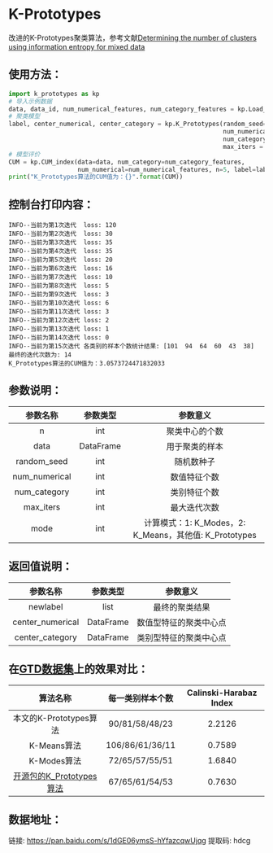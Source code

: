 # K-Prototypes
改进的K-Prototypes聚类算法，参考文献[Determining the number of clusters using information entropy for mixed data](http://jiyeliang.net/Cms_Data/Contents/SXU_JYL/Folders/JournalPapers/~contents/BD5238EEQPQYXZPP/Determining%20the%20number%20of%20clusters%20using%20information%20entropy%20for%20mixed%20data(2012)PR.pdf)

## 使用方法：
```python
import k_prototypes as kp
# 导入示例数据
data, data_id, num_numerical_features, num_category_features = kp.Load_Data(demo=True)
# 聚类模型
label, center_numerical, center_category = kp.K_Prototypes(random_seed=2020, n=6, data=data, 
                                                           num_numerical=num_numerical_features, 
                                                           num_category=num_category_features, 
                                                           max_iters = 10, mode=3)
# 模型评价
CUM = kp.CUM_index(data=data, num_category=num_category_features, 
                   num_numerical=num_numerical_features, n=5, label=label, mode=3)
print("K_Prototypes算法的CUM值为：{}".format(CUM))
```
## 控制台打印内容：
```terminal
INFO--当前为第1次迭代  loss: 120
INFO--当前为第2次迭代  loss: 30
INFO--当前为第3次迭代  loss: 35
INFO--当前为第4次迭代  loss: 35
INFO--当前为第5次迭代  loss: 20
INFO--当前为第6次迭代  loss: 16
INFO--当前为第7次迭代  loss: 10
INFO--当前为第8次迭代  loss: 5
INFO--当前为第9次迭代  loss: 3
INFO--当前为第10次迭代 loss: 6
INFO--当前为第11次迭代 loss: 3
INFO--当前为第12次迭代 loss: 2
INFO--当前为第13次迭代 loss: 1
INFO--当前为第14次迭代 loss: 0
INFO--当前为第15次迭代 各类别的样本个数统计结果: [101  94  64  60  43  38]
最终的迭代次数为: 14
K_Prototypes算法的CUM值为：3.0573724471832033
```

## 参数说明：
| 参数名称 | 参数类型 | 参数意义 |
|:---:|:---:|:---:|
| n | int | 聚类中心的个数 |
| data | DataFrame | 用于聚类的样本 |
| random_seed | int | 随机数种子 |
| num_numerical | int | 数值特征个数 |
| num_category | int | 类别特征个数 |
| max_iters | int | 最大迭代次数 |
| mode | int | 计算模式：1: K_Modes，2: K_Means，其他值: K_Prototypes |

## 返回值说明：
| 参数名称 | 参数类型 | 参数意义 |
|:---:|:---:|:---:|
| newlabel | list | 最终的聚类结果 |
| center_numerical | DataFrame | 数值型特征的聚类中心点 |
| center_category | DataFrame | 类别型特征的聚类中心点 |

## 在[GTD数据集](https://www.start.umd.edu/gtd/access/)上的效果对比：
| 算法名称 | 每一类别样本个数 | Calinski-Harabaz Index |
|:---:|:---:|:---:|
| 本文的K-Prototypes算法 | 90/81/58/48/23 | 2.2126 |
| K-Means算法 | 106/86/61/36/11 | 0.7589 |
| K-Modes算法 | 72/65/57/55/51 | 1.6840 |
| [开源包的K_Prototypes算法](https://github.com/nicodv/kmodes) | 67/65/61/54/53 | 0.7630 |

## 数据地址：
链接: https://pan.baidu.com/s/1dGE06ymsS-hYfazcqwUjqg 提取码: hdcg
